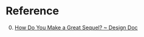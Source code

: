 # Reference

0. [How Do You Make a Great Sequel? ~ Design Doc](https://www.youtube.com/watch?v=tj5P5DdgkE4)

